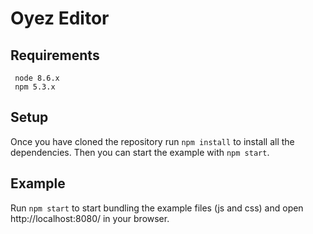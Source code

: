 # Oyez Editor

## Requirements

```
 node 8.6.x
 npm 5.3.x
```

## Setup

Once you have cloned the repository run `npm install` to install all the dependencies. Then you can start the example with `npm start`.

## Example

Run `npm start` to start bundling the example files (js and css) and open http://localhost:8080/ in your browser.
